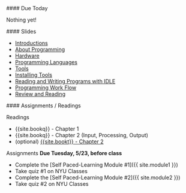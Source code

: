<article class="due" markdown="block"> 
####  Due Today 

Nothing yet!

</article>

<article class="slides" markdown="block">
####  Slides

* [Introductions](classes/01/intro.html)
* [About Programming](classes/01/about-programming.html)
* [Hardware](classes/01/computers-storage.html)
* [Programming Languages](classes/01/programming-languages.html)
* [Tools](classes/01/tools.html)
* [Installing Tools](classes/01/installing-tools.html)
* [Reading and Writing Programs with IDLE](classes/01/reading-writing-programs.html)
* [Programming Work Flow](classes/01/programming-workflow.html)
* [Review and Reading](classes/01/review-and-assignments.html)

</article>

<article class="assignments" markdown="block">
####  Assignments / Readings		

Readings

* {{site.bookq}} - Chapter 1
* {{site.bookq}} - Chapter 2 (Input, Processing, Output)
* (optional) [{{site.bookt}} - Chapter 2](http://openbookproject.net/thinkcs/python/english3e/variables_expressions_statements.html)

Assignments __Due Tuesday, 5/23, before class__

* Complete the [Self Paced-Learning Module #1]({{ site.module1 }})
* Take quiz #1 on NYU Classes 
* Complete the [Self Paced-Learning Module #2]({{ site.module2 }})
* Take quiz #2 on NYU Classes 
</article>

